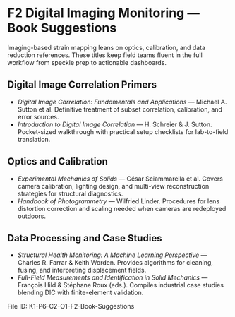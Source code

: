 # F2 Digital Imaging Monitoring — Book Suggestions

Imaging-based strain mapping leans on optics, calibration, and data reduction references. These titles keep field teams fluent in the full workflow from speckle prep to actionable dashboards.

## Digital Image Correlation Primers
- *Digital Image Correlation: Fundamentals and Applications* — Michael A. Sutton et al. Definitive treatment of subset correlation, calibration, and error sources.
- *Introduction to Digital Image Correlation* — H. Schreier & J. Sutton. Pocket-sized walkthrough with practical setup checklists for lab-to-field translation.

## Optics and Calibration
- *Experimental Mechanics of Solids* — César Sciammarella et al. Covers camera calibration, lighting design, and multi-view reconstruction strategies for structural diagnostics.
- *Handbook of Photogrammetry* — Wilfried Linder. Procedures for lens distortion correction and scaling needed when cameras are redeployed outdoors.

## Data Processing and Case Studies
- *Structural Health Monitoring: A Machine Learning Perspective* — Charles R. Farrar & Keith Worden. Provides algorithms for cleaning, fusing, and interpreting displacement fields.
- *Full-Field Measurements and Identification in Solid Mechanics* — François Hild & Stéphane Roux (eds.). Compiles industrial case studies blending DIC with finite-element validation.

File ID: K1-P6-C2-O1-F2-Book-Suggestions
